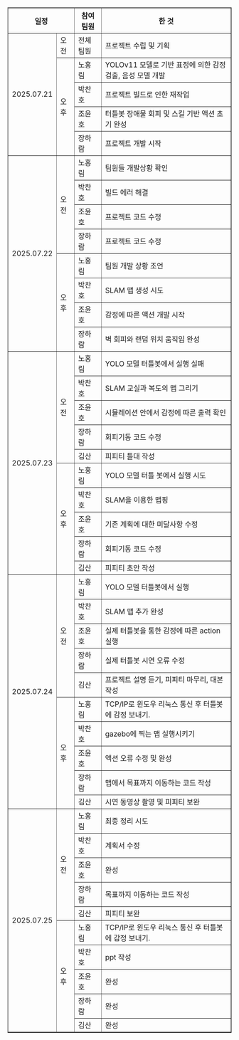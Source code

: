 <table border="1"> 
    <tr>
        <th colspan="2">일정</th>
        <th>참여 팀원</th>
        <th>한 것</th>
    </tr>
    <tr>
        <td rowspan="5">2025.07.21</td>
        <td>오전</td>
        <td>전체 팀원</td>
        <td>프로젝트 수립 및 기획</td>
    </tr>
    <tr>
        <td rowspan="4">오후</td>
        <td>노홍림</td>
        <td>YOLOv11 모델로 기반 표정에 의한 감정 검출, 음성 모델 개발</td>
    </tr>
    <tr>
        <td>박찬호</td>
        <td>프로젝트 빌드로 인한 재작업</td>
    </tr>
    <tr>
        <td>조윤호</td>
        <td>터틀봇 장애물 회피 및 스킬 기반 액션 초기 완성</td>
    </tr>
    <tr>
        <td>장하람</td>
        <td>프로젝트 개발 시작</td>
    </tr>
    <tr>
        <td rowspan="8">2025.07.22</td>
        <td rowspan="4">오전</td>
        <td>노홍림</td>
        <td>팀원들 개발상황 확인</td>
    </tr>
    <tr>
        <td>박찬호</td>
        <td>빌드 에러 해결</td>
    </tr>
    <tr>
        <td>조윤호</td>
        <td>프로젝트 코드 수정</td>
    </tr>
    <tr>
        <td>장하람</td>
        <td>프로젝트 코드 수정</td>
    </tr>
    <tr>
        <td rowspan="4">오후</td>
        <td>노홍림</td>
        <td>팀원 개발 상황 조언</td>
    </tr>
    <tr>
        <td>박찬호</td>
        <td>SLAM 맵 생성 시도</td>
    </tr>
    <tr>
        <td>조윤호</td>
        <td>감정에 따른 액션 개발 시작</td>
    </tr>
    <tr>
        <td>장하람</td>
        <td>벽 회피와 랜덤 위치 움직임 완성</td>
    </tr>
    <tr>
        <td rowspan="10">2025.07.23</td>
        <td rowspan="5">오전</td>
        <td>노홍림</td>
        <td>YOLO 모델 터틀봇에서 실행 실패</td>
    </tr>
    <tr>
        <td>박찬호</td>
        <td>SLAM 교실과 복도의 맵 그리기</td>
    </tr>
    <tr>
        <td>조윤호</td>
        <td>시뮬레이션 안에서 감정에 따른 출력 확인</td>
    </tr>
    <tr>
        <td>장하람</td>
        <td>회피기동 코드 수정</td>
    </tr>
    <tr>
        <td>김산</td>
        <td>피피티 틀대 작성</td>
    </tr>
    <tr>
        <td rowspan="5">오후</td>
        <td>노홍림</td>
        <td>YOLO 모델 터틀 봇에서 실행 시도</td>
    </tr>
    <tr>
        <td>박찬호</td>
        <td>SLAM을 이용한 맵핑</td>
    </tr>
    <tr>
        <td>조윤호</td>
        <td>기존 계획에 대한 미달사항 수정</td>
    </tr>
    <tr>
        <td>장하람</td>
        <td>회피기동 코드 수정</td>
    </tr>
    <tr>
        <td>김산</td>
        <td>피피티 초안 작성</td>
    </tr>
    <tr>
        <td rowspan="10">2025.07.24</td>
        <td rowspan="5">오전</td>
        <td>노홍림</td>
        <td>YOLO 모델 터틀봇에서 실행</td>
    </tr>
    <tr>
        <td>박찬호</td>
        <td>SLAM 맵 추가 완성</td>
    </tr>
    <tr>
        <td>조윤호</td>
        <td>실제 터틀봇을 통한 감정에 따른 action 실행</td>
    </tr>
    <tr>
        <td>장하람</td>
        <td>실제 터틀봇 시연 오류 수정</td>
    </tr>
    <tr>
        <td>김산</td>
        <td>프로젝트 설명 듣기, 피피티 마무리, 대본 작성</td>
    </tr>
    <tr>
        <td rowspan="5">오후</td>
        <td>노홍림</td>
        <td>TCP/IP로 윈도우 리눅스 통신 후 터틀봇에 감정 보내기.</td>
    </tr>
    <tr>
        <td>박찬호</td>
        <td>gazebo에 찍는 맵 실행시키기</td>
    </tr>
    <tr>
        <td>조윤호</td>
        <td>액션 오류 수정 및 완성</td>
    </tr>
    <tr>
        <td>장하람</td>
        <td>맵에서 목표까지 이동하는 코드 작성</td>
    </tr>
    <tr>
        <td>김산</td>
        <td>시연 동영상 촬영 및 피피티 보완</td>
    </tr>
    <tr>
        <td rowspan="10">2025.07.25</td>
        <td rowspan="5">오전</td>
        <td>노홍림</td>
        <td>최종 정리 시도</td>
    </tr>
    <tr>
        <td>박찬호</td>
        <td>계획서 수정</td>
    </tr>
    <tr>
        <td>조윤호</td>
        <td>완성</td>
    </tr>
    <tr>
        <td>장하람</td>
        <td>목표까지 이동하는 코드 작성</td>
    </tr>
    <tr>
        <td>김산</td>
        <td>피피티 보완</td>
    </tr>
    <tr>
        <td rowspan="5">오후</td>
        <td>노홍림</td>
        <td>TCP/IP로 윈도우 리눅스 통신 후 터틀봇에 감정 보내기.</td>
    </tr>
    <tr>
        <td>박찬호</td>
        <td>ppt 작성</td>
    </tr>
    <tr>
        <td>조윤호</td>
        <td>완성</td>
    </tr>
    <tr>
        <td>장하람</td>
        <td>완성</td>
    </tr>
    <tr>
        <td>김산</td>
        <td>완성</td>
    </tr>
</table>